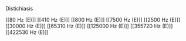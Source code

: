 Distichiasis

[[80 Hz (E)]]
[[410 Hz (E)]]
[[800 Hz (E)]]
[[7500 Hz (E)]]
[[2500 Hz (E)]]
[[30000 Hz (E)]]
[[65310 Hz (E)]]
[[125000 Hz (E)]]
[[355720 Hz (E)]]
[[422530 Hz (E)]]